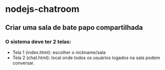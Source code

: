 # nodejs-chatroom

## Criar uma sala de bate papo compartilhada
### O sistema deve ter 2 telas:
- Tela 1 (index.html): escolher o nickname/sala
- Tela 2 (chat.html): local onde todos os usuários logados na sala podem conversar.
